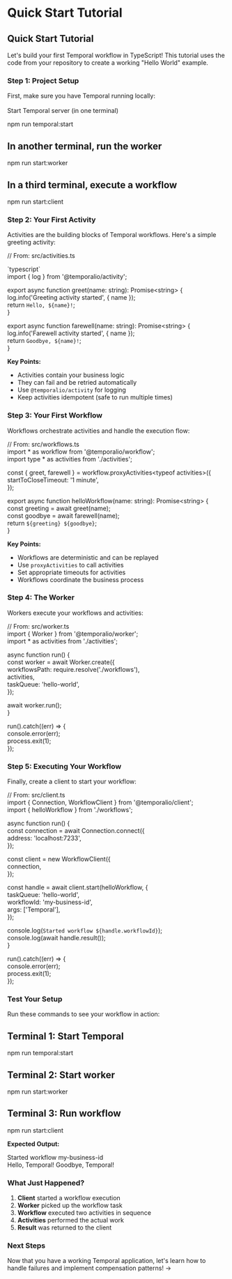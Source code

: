 # Quick Start Tutorial

## Quick Start Tutorial

Let's build your first Temporal workflow in TypeScript! This tutorial uses the code from your repository to create a working "Hello World" example.

### Step 1: Project Setup

First, make sure you have Temporal running locally:\
\
Start Temporal server (in one terminal)

npm run temporal:start

## In another terminal, run the worker <a href="#in-another-terminal-run-the-worker" id="in-another-terminal-run-the-worker"></a>

npm run start:worker

## In a third terminal, execute a workflow <a href="#in-a-third-terminal-execute-a-workflow" id="in-a-third-terminal-execute-a-workflow"></a>

npm run start:client

### Step 2: Your First Activity

Activities are the building blocks of Temporal workflows. Here's a simple greeting activity:



// From: src/activities.ts

\`typescript\`\
import { log } from '@temporalio/activity';

export async function greet(name: string): Promise\<string> {\
log.info('Greeting activity started', { name });\
return `Hello, ${name}!`;\
}

export async function farewell(name: string): Promise\<string> {\
log.info('Farewell activity started', { name });\
return `Goodbye, ${name}!`;\
}



**Key Points:**

* Activities contain your business logic
* They can fail and be retried automatically
* Use `@temporalio/activity` for logging
* Keep activities idempotent (safe to run multiple times)

### Step 3: Your First Workflow

Workflows orchestrate activities and handle the execution flow:

// From: src/workflows.ts\
import \* as workflow from '@temporalio/workflow';\
import type \* as activities from './activities';

const { greet, farewell } = workflow.proxyActivities\<typeof activities>({\
startToCloseTimeout: '1 minute',\
});

export async function helloWorkflow(name: string): Promise\<string> {\
const greeting = await greet(name);\
const goodbye = await farewell(name);\
return `${greeting} ${goodbye}`;\
}

**Key Points:**

* Workflows are deterministic and can be replayed
* Use `proxyActivities` to call activities
* Set appropriate timeouts for activities
* Workflows coordinate the business process

### Step 4: The Worker

Workers execute your workflows and activities:

// From: src/worker.ts\
import { Worker } from '@temporalio/worker';\
import \* as activities from './activities';

async function run() {\
const worker = await Worker.create({\
workflowsPath: require.resolve('./workflows'),\
activities,\
taskQueue: 'hello-world',\
});

await worker.run();\
}

run().catch((err) => {\
console.error(err);\
process.exit(1);\
});

### Step 5: Executing Your Workflow

Finally, create a client to start your workflow:

// From: src/client.ts\
import { Connection, WorkflowClient } from '@temporalio/client';\
import { helloWorkflow } from './workflows';

async function run() {\
const connection = await Connection.connect({\
address: 'localhost:7233',\
});

const client = new WorkflowClient({\
connection,\
});

const handle = await client.start(helloWorkflow, {\
taskQueue: 'hello-world',\
workflowId: 'my-business-id',\
args: \['Temporal'],\
});

console.log(`Started workflow ${handle.workflowId}`);\
console.log(await handle.result());\
}

run().catch((err) => {\
console.error(err);\
process.exit(1);\
});

### Test Your Setup

Run these commands to see your workflow in action:

## Terminal 1: Start Temporal <a href="#terminal-1-start-temporal" id="terminal-1-start-temporal"></a>

npm run temporal:start

## Terminal 2: Start worker <a href="#terminal-2-start-worker" id="terminal-2-start-worker"></a>

npm run start:worker

## Terminal 3: Run workflow <a href="#terminal-3-run-workflow" id="terminal-3-run-workflow"></a>

npm run start:client

**Expected Output:**

Started workflow my-business-id\
Hello, Temporal! Goodbye, Temporal!

### What Just Happened?

1. **Client** started a workflow execution
2. **Worker** picked up the workflow task
3. **Workflow** executed two activities in sequence
4. **Activities** performed the actual work
5. **Result** was returned to the client

### Next Steps

Now that you have a working Temporal application, let's learn how to handle failures and implement compensation patterns! →

```
```

